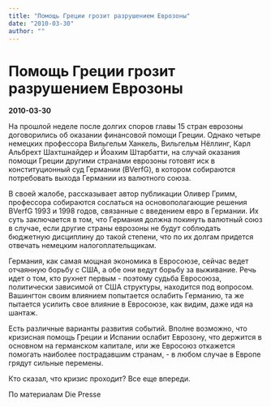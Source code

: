 ```yaml
---
title: "Помощь Греции грозит разрушением Еврозоны"
date: "2010-03-30"
author: ""
---
```


# Помощь Греции грозит разрушением Еврозоны

**2010-03-30** 

На прошлой неделе после долгих споров главы 15 стран еврозоны договорились об оказании финансовой помощи Греции. Однако четыре немецких профессора Вильгельм Ханкель, Вильгельм Нёллинг, Карл Альбрехт Шахтшнайдер и Йоахим Штарбатти, на случай оказания помощи Греции другими странами еврозоны готовят иск в конституционный суд Германии (BVerfG), в котором собираются потребовать выхода Германии из валютного союза.

В своей жалобе, рассказывает автор публикации Оливер Гримм, профессора собираются сослаться на основополагающие решения BVerfG 1993 и 1998 годов, связанные с введением евро в Германии. Их суть заключается в том, что Германия должна покинуть валютный союз в случае, если другие страны еврозоны не будут соблюдать бюджетную дисциплину до такой степени, что по их долгам придется отвечать немецким налогоплательщикам.

Германия, как самая мощная экономика в Евросоюзе, сейчас ведет отчаянную борьбу с США, а обе они ведут борьбу за выживание. Речь идет о том, кто рухнет первым - поэтому судьба Евросоюза, политически зависимой от США структуры, находится под вопросом. Вашингтон своим влиянием попытается ослабить Германию, та же пытается усилить свое влияние в Евросоюзе, как видим, даже идя на шантаж.

Есть различные варианты развития событий. Вполне возможно, что кризисная помощь Греции и Испании ослабит Еврозону, что держится в основном на германском капитале, или же Евросоюз откажется помогать наиболее пострадавшим странам, - в любом случае в Европе грядут сильные перемены.

Кто сказал, что кризис проходит? Все еще впереди.

По материалам Die Presse